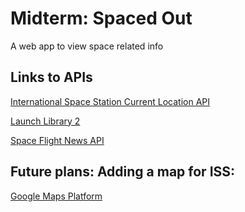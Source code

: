 # Midterm: Spaced Out
A web app to view space related info

## Links to APIs

[International Space Station Current Location API](http://open-notify.org/Open-Notify-API/ISS-Location-Now/)

[Launch Library 2](https://thespacedevs.com/llapi)

[Space Flight News API](https://github.com/spaceflightnewsapi/spaceflightnewsapi)

## Future plans: Adding a map for ISS:
[Google Maps Platform](https://developers.google.com/maps/documentation/javascript/adding-a-google-map#maps_add_map-javascript)

